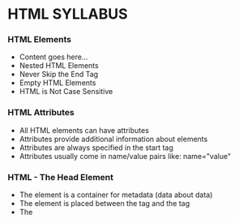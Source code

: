 # HTML SYLLABUS

### HTML Elements
- <tagname>Content goes here...</tagname>
- Nested HTML Elements
- Never Skip the End Tag
- Empty HTML Elements
- HTML is Not Case Sensitive

### HTML Attributes
- All HTML elements can have attributes
- Attributes provide additional information about elements
- Attributes are always specified in the start tag
- Attributes usually come in name/value pairs like: name="value"

### HTML - The Head Element
- The <head> element is a container for metadata (data about data)
- The <head> element is placed between the <html> tag and the <body> tag
- The <title> element is required and it defines the title of the document
- The <style> element is used to define style information for a single document
- The <link> tag is most often used to link to external style sheets
- The <meta> element is typically used to specify the character set, page description, keywords, author of the document, and viewport settings
- The <script> element is used to define client-side JavaScripts
- The <base> element specifies the base URL and/or target for all relative URLs in a page

### HTML Headings
- HTML headings are defined with the <h1> to <h6> tags.

### HTML Paragraphs
- HTML Paragraphs <p>
- HTML Horizontal Rules <hr>
- HTML Line Breaks <br>
- The HTML <pre> Element

### HTML Styles
- The HTML Style Attribute

### HTML Text Formatting
- <b>	Defines bold text
- <em>	Defines emphasized text 
- <i>	Defines a part of text in an alternate voice or mood
- <small>	Defines smaller text
- <strong>	Defines important text
- <sub>	Defines subscripted text
- <sup>	Defines superscripted text
- <ins>	Defines inserted text
- <del>	Defines deleted text
- <mark>	Defines marked/highlighted text

### HTML Quotation and Citation Elements
- <abbr>	Defines an abbreviation or acronym
- <address>	Defines contact information for the author/owner of a document
- <bdo>	Defines the text direction
- <blockquote>	Defines a section that is quoted from another source
- <cite>	Defines the title of a work
- <q>	Defines a short inline quotation

### HTML Comments
- HTML Comment Tag <!-- Write your comments here -->

### HTML Colors
- RGB
- HEX
- HSL

### HTML Styles - CSS
- Inline - by using the style attribute inside HTML elements
- Internal - by using a <style> element in the <head> section
- External - by using a <link> element to link to an external CSS file

### HTML Links
- Use the <a> element to define a link
- Use the href attribute to define the link address
- Use the target attribute to define where to open the linked document
- Use the <img> element (inside <a>) to use an image as a link
- Use the mailto: scheme inside the href attribute to create a link that opens the user's email program

### HTML Images
- Use the HTML <img> element to define an image
- Use the HTML src attribute to define the URL of the image
- Use the HTML alt attribute to define an alternate text for an image, if it cannot be displayed
- Use the HTML width and height attributes or the CSS width and height properties to define the size of the image
- Use the CSS float property to let the image float to the left or to the right

### HTML Favicon
- <link>	Defines the relationship between a document and an external resource

### HTML Tables
- <table>	Defines a table
- <th>	Defines a header cell in a table
- <tr>	Defines a row in a table
- <td>	Defines a cell in a table
- <caption>	Defines a table caption
- <colgroup>	Specifies a group of one or more columns in a table for formatting
- <col>	Specifies column properties for each column within a - <colgroup> element
- <thead>	Groups the header content in a table
- <tbody>	Groups the body content in a table
- <tfoot>	Groups the footer content in a table
- <rowspan>  a cell span over multiple rows,
- <colspan> a cell span over multiple columns

### HTML Lists
- <ul>	Defines an unordered list
- <ol>	Defines an ordered list
- <li>	Defines a list item
- <dl>	Defines a description list
- <dt>	Defines a term in a description list
- <dd>	Describes the term in a description list

### HTML Block and Inline Elements
- There are two display values: block and inline
- A block-level element always starts on a new line and takes up the full width available
- An inline element does not start on a new line and it only takes up as much width as necessary
- The <div> element is a block-level and is often used as a container for other HTML elements
- The <span> element is an inline container used to mark up a part of a text, or a part of a document

### HTML class Attribute
- The HTML class attribute specifies one or more class names for an element
- Classes are used by CSS and JavaScript to select and access specific elements
- The class attribute can be used on any HTML element
- The class name is case sensitive
- Different HTML elements can point to the same class name
- JavaScript can access elements with a specific class name with the getElementsByClassName() method

### HTML id Attribute
- The id attribute is used to specify a unique id for an HTML element
- The value of the id attribute must be unique within the HTML document
- The id attribute is used by CSS and JavaScript to style/select a specific element
- The value of the id attribute is case sensitive
- The id attribute is also used to create HTML bookmarks
- JavaScript can access an element with a specific id with the getElementById() method

### HTML Iframes
- The HTML <iframe> tag specifies an inline frame
- The src attribute defines the URL of the page to embed
- Always include a title attribute (for screen readers)
- The height and width attributes specify the size of the iframe
- Use border:none; to remove the border around the iframe

### HTML JavaScript
- <script>	Defines a client-side script

### HTML File Paths
- Absolute File Paths
- Relative File Paths

### HTML Layout Elements and Techniques
- <header> - Defines a header for a document or a section
- <nav> - Defines a set of navigation links
- <section> - Defines a section in a document
- <article> - Defines an independent, self-contained content
- <aside> - Defines content aside from the content (like a sidebar)
- <footer> - Defines a footer for a document or a section
- <details> - Defines additional details that the user can open and close on demand
- <summary> - Defines a heading for the <details> element

### HTML Responsive Web Design
- <meta name="viewport" content="width=device-width, initial-scale=1.0">

### HTML Forms
- <form> element is used to create an HTML form

### HTML Form Attributes
- accept-charset	Specifies the character encodings used for form submission
- action	Specifies where to send the form-data when a form is submitted
- autocomplete	Specifies whether a form should have autocomplete on or off
- enctype	Specifies how the form-data should be encoded when submitting it to the server (only for method="post")
- method	Specifies the HTTP method to use when sending form-data
- name	Specifies the name of the form
- novalidate	Specifies that the form should not be validated when submitted
- rel	Specifies the relationship between a linked resource and the current document
- target	Specifies where to display the response that is received after submitting the form

### HTML Form Elements
- <form>	Defines an HTML form for user input
- <input>	Defines an input control
- <textarea>	Defines a multiline input control (text area)
- <label>	Defines a label for an <input> element
- <fieldset>	Groups related elements in a form
- <legend>	Defines a caption for a <fieldset> element
- <select>	Defines a drop-down list
- <optgroup>	Defines a group of related options in a drop-down list
- <option>	Defines an option in a drop-down list
- <button>	Defines a clickable button
- <datalist>	Specifies a list of pre-defined options for input controls
- <output>	Defines the result of a calculation

### HTML Input Types
- <input type="button">
- <input type="checkbox">
- <input type="color">
- <input type="date">
- <input type="datetime-local">
- <input type="email">
- <input type="file">
- <input type="hidden">
- <input type="image">
- <input type="month">
- <input type="number">
- <input type="password">
- <input type="radio">
- <input type="range">
- <input type="reset">
- <input type="search">
- <input type="submit">
- <input type="tel">
- <input type="text">
- <input type="time">
- <input type="url">
- <input type="week">

### HTML Input Attributes
- checked	Specifies that an input field should be pre-selected when the page loads (for type="checkbox" or type="radio")
- disabled	Specifies that an input field should be disabled
- max	Specifies the maximum value for an input field
- maxlength	Specifies the maximum number of character for an input field
- min	Specifies the minimum value for an input field
- pattern	Specifies a regular expression to check the input value against
- readonly	Specifies that an input field is read only (cannot be changed)
- required	Specifies that an input field is required (must be filled out)
- size	Specifies the width (in characters) of an input field
- step	Specifies the legal number intervals for an input field
- value	Specifies the default value for an input field


### HTML Media

- The HTML <video> Element
- HTML <video> Autoplay
- The HTML <audio> Element
- HTML <audio> Autoplay
